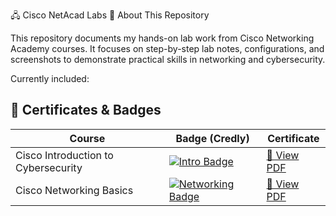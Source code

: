 🖧 Cisco NetAcad Labs
📘 About This Repository

This repository documents my hands-on lab work from Cisco Networking Academy courses.
It focuses on step-by-step lab notes, configurations, and screenshots to demonstrate practical skills in networking and cybersecurity.

Currently included:
## 📜 Certificates & Badges

| Course | Badge (Credly) | Certificate |
|--------|----------------|-------------|
| Cisco Introduction to Cybersecurity | [![Intro Badge](https://images.credly.com/size/100x100/images/af8c6b4d-4a5b-4a27-b863-894b4ac90fd9/Intro_to_Cybersecurity.png)](https://www.credly.com/badges/4540b7db-cd32-440f-ab73-f4f4be342c16/public_url) | [📄 View PDF](Certificates/Introduction%20to%20Cybersecurity.pdf) |
| Cisco Networking Basics | [![Networking Badge](https://images.credly.com/size/100x100/images/7b5bf9a1-1e07-4d1b-a3c0-bc2d7c6a9b3a/Networking_Basics.png)](https://www.credly.com/badges/76409012-bf53-4955-8302-2fd45fbdb4e0/public_url) | [📄 View PDF](Certificates/Networking%20Basics.pdf) |
